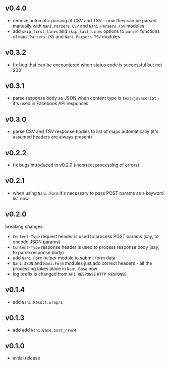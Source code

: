 ## v0.4.0

- remove automatic parsing of CSV and TSV - now they can be parsed manually
  with `Nani.Parsers.CSV` and `Nani.Parsers.TSV` modules
- add `skip_first_lines` and `skip_last_lines` options to `parse!` functions
  of `Nani.Parsers.CSV` and `Nani.Parsers.TSV` modules

## v0.3.2

- fix bug that can be encountered when status code is successful but not 200

## v0.3.1

- parse response body as JSON when content type is `text/javascript` -
  it's used in Facebook API responses

## v0.3.0

- parse CSV and TSV response bodies to list of maps automatically (it's
  assumed headers are always present)

## v0.2.2

- fix bugs introduced in v0.2.0 (incorrect processing of errors)

## v0.2.1

- when using `Nani.Form` it's necessary to pass POST params as a keyword
  list now

## v0.2.0

breaking changes:

- `Content-Type` request header is used to process POST params (say, to
  encode JSON params)
- `Content-Type` response header is used to process response body (say,
  to parse response body)
- add `Nani.Form` helper module to submit form data
- `Nani.JSON` and `Nani.Form` modules just add correct headers - all the
  processing takes place in `Nani.Base` now
- log prefix is changed from `API RESPONSE` `HTTP RESPONSE`

## v0.1.4

- add `Nani.Result.wrap/1`

## v0.1.3

- add add `Nani.Base.post_raw/4`

## v0.1.0

- initial release
